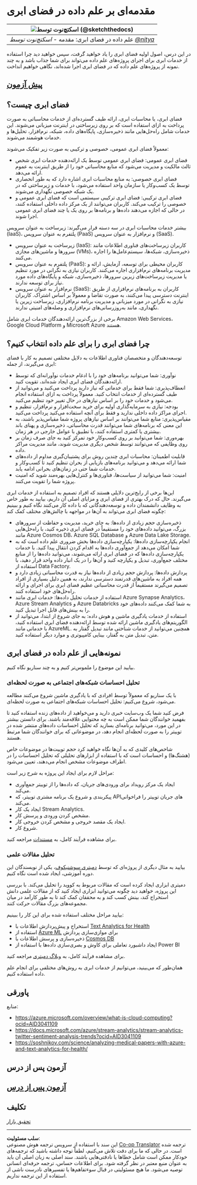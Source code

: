 <!--
CO_OP_TRANSLATOR_METADATA:
{
  "original_hash": "6a0556b17de4c8d1a9470b02247b01d4",
  "translation_date": "2025-09-04T14:19:51+00:00",
  "source_file": "5-Data-Science-In-Cloud/17-Introduction/README.md",
  "language_code": "fa"
}
-->
# مقدمه‌ای بر علم داده در فضای ابری

|![ اسکتچ‌نوت توسط [(@sketchthedocs)](https://sketchthedocs.dev) ](../../sketchnotes/17-DataScience-Cloud.png)|
|:---:|
| علم داده در فضای ابری: مقدمه - _اسکتچ‌نوت توسط [@nitya](https://twitter.com/nitya)_ |


در این درس، اصول اولیه فضای ابری را یاد خواهید گرفت، سپس خواهید دید چرا استفاده از خدمات ابری برای اجرای پروژه‌های علم داده می‌تواند برای شما جذاب باشد و به چند نمونه از پروژه‌های علم داده که در فضای ابری اجرا شده‌اند، نگاهی خواهیم انداخت.

## [پیش‌ آزمون](https://purple-hill-04aebfb03.1.azurestaticapps.net/quiz/32)

## فضای ابری چیست؟

فضای ابری، یا محاسبات ابری، ارائه طیف گسترده‌ای از خدمات محاسباتی به صورت پرداخت به ازای استفاده است که بر روی زیرساختی در اینترنت میزبانی می‌شوند. این خدمات شامل راه‌حل‌هایی مانند ذخیره‌سازی، پایگاه‌های داده، شبکه، نرم‌افزار، تحلیل‌ها و خدمات هوشمند می‌شوند.

معمولاً فضای ابری عمومی، خصوصی و ترکیبی به صورت زیر تفکیک می‌شوند:

* فضای ابری عمومی: فضای ابری عمومی توسط یک ارائه‌دهنده خدمات ابری شخص ثالث مالکیت و مدیریت می‌شود که منابع محاسباتی خود را از طریق اینترنت به عموم ارائه می‌دهد.
* فضای ابری خصوصی: به منابع محاسبات ابری اشاره دارد که به طور انحصاری توسط یک کسب‌وکار یا سازمان واحد استفاده می‌شود، با خدمات و زیرساختی که در یک شبکه خصوصی نگهداری می‌شوند.
* فضای ابری ترکیبی: فضای ابری ترکیبی سیستمی است که فضای ابری عمومی و خصوصی را ترکیب می‌کند. کاربران می‌توانند از یک مرکز داده داخلی استفاده کنند، در حالی که اجازه می‌دهند داده‌ها و برنامه‌ها بر روی یک یا چند فضای ابری عمومی اجرا شوند.

بیشتر خدمات محاسبات ابری در سه دسته قرار می‌گیرند: زیرساخت به عنوان سرویس (IaaS)، پلتفرم به عنوان سرویس (PaaS) و نرم‌افزار به عنوان سرویس (SaaS).

* زیرساخت به عنوان سرویس (IaaS): کاربران زیرساخت‌های فناوری اطلاعات مانند سرورها و ماشین‌های مجازی (VMs)، ذخیره‌سازی، شبکه‌ها، سیستم‌عامل‌ها را اجاره می‌کنند.
* پلتفرم به عنوان سرویس (PaaS): کاربران محیطی برای توسعه، آزمایش، ارائه و مدیریت برنامه‌های نرم‌افزاری اجاره می‌کنند. کاربران نیازی به نگرانی در مورد تنظیم یا مدیریت زیرساخت‌های زیرین سرورها، ذخیره‌سازی، شبکه و پایگاه‌های داده مورد نیاز برای توسعه ندارند.
* نرم‌افزار به عنوان سرویس (SaaS): کاربران به برنامه‌های نرم‌افزاری از طریق اینترنت دسترسی پیدا می‌کنند، به صورت تقاضا و معمولاً بر اساس اشتراک. کاربران نیازی به نگرانی در مورد میزبانی و مدیریت برنامه نرم‌افزاری، زیرساخت زیرین یا نگهداری، مانند به‌روزرسانی‌های نرم‌افزاری و وصله‌های امنیتی ندارند.

برخی از بزرگ‌ترین ارائه‌دهندگان خدمات ابری شامل Amazon Web Services، Google Cloud Platform و Microsoft Azure هستند.

## چرا فضای ابری را برای علم داده انتخاب کنیم؟

توسعه‌دهندگان و متخصصان فناوری اطلاعات به دلایل مختلفی تصمیم به کار با فضای ابری می‌گیرند، از جمله:

* نوآوری: شما می‌توانید برنامه‌های خود را با ادغام خدمات نوآورانه‌ای که توسط ارائه‌دهندگان فضای ابری ایجاد شده‌اند، تقویت کنید.
* انعطاف‌پذیری: شما فقط برای خدماتی که نیاز دارید پرداخت می‌کنید و می‌توانید از طیف گسترده‌ای از خدمات انتخاب کنید. معمولاً پرداخت به ازای استفاده انجام می‌شود و خدمات خود را بر اساس نیازهای در حال تغییر خود تنظیم می‌کنید.
* بودجه: نیازی به سرمایه‌گذاری اولیه برای خرید سخت‌افزار و نرم‌افزار، تنظیم و اجرای مراکز داده داخلی ندارید و فقط برای آنچه استفاده می‌کنید پرداخت می‌کنید.
* مقیاس‌پذیری: منابع شما می‌توانند بر اساس نیازهای پروژه شما مقیاس‌پذیر باشند، به این معنی که برنامه‌های شما می‌توانند قدرت محاسباتی، ذخیره‌سازی و پهنای باند بیشتری یا کمتری استفاده کنند، با تطبیق با عوامل خارجی در هر زمان.
* بهره‌وری: شما می‌توانید بر روی کسب‌وکار خود تمرکز کنید به جای صرف زمان بر روی وظایفی که می‌توانند توسط شخص دیگری مدیریت شوند، مانند مدیریت مراکز داده.
* قابلیت اطمینان: محاسبات ابری چندین روش برای پشتیبان‌گیری مداوم از داده‌های شما ارائه می‌دهد و می‌توانید برنامه‌های بازیابی از بحران تنظیم کنید تا کسب‌وکار و خدمات شما حتی در زمان‌های بحرانی ادامه یابد.
* امنیت: شما می‌توانید از سیاست‌ها، فناوری‌ها و کنترل‌هایی بهره‌مند شوید که امنیت پروژه شما را تقویت می‌کنند.

این‌ها برخی از رایج‌ترین دلایلی هستند که افراد تصمیم به استفاده از خدمات ابری می‌گیرند. حال که درک بهتری از فضای ابری و مزایای اصلی آن داریم، بیایید به طور خاص به وظایف دانشمندان داده و توسعه‌دهندگانی که با داده کار می‌کنند نگاه کنیم و ببینیم چگونه فضای ابری می‌تواند به آن‌ها در مواجهه با چالش‌های مختلف کمک کند:

* ذخیره‌سازی حجم زیادی از داده‌ها: به جای خرید، مدیریت و حفاظت از سرورهای بزرگ، می‌توانید داده‌های خود را مستقیماً در فضای ابری ذخیره کنید، با راه‌حل‌هایی مانند Azure Cosmos DB، Azure SQL Database و Azure Data Lake Storage.
* انجام یکپارچه‌سازی داده‌ها: یکپارچه‌سازی داده‌ها بخش ضروری علم داده است که به شما امکان می‌دهد از جمع‌آوری داده‌ها به اقدام کردن انتقال پیدا کنید. با خدمات یکپارچه‌سازی داده‌ها که در فضای ابری ارائه می‌شوند، می‌توانید داده‌ها را از منابع مختلف جمع‌آوری، تبدیل و یکپارچه کنید و آن‌ها را در یک انبار داده واحد قرار دهید، با استفاده از Data Factory.
* پردازش داده‌ها: پردازش حجم زیادی از داده‌ها نیاز به قدرت محاسباتی زیادی دارد و همه افراد به ماشین‌های قدرتمند دسترسی ندارند، به همین دلیل بسیاری از افراد تصمیم می‌گیرند مستقیماً از قدرت محاسباتی عظیم فضای ابری برای اجرای و ارائه راه‌حل‌های خود استفاده کنند.
* استفاده از خدمات تحلیل داده‌ها: خدمات ابری مانند Azure Synapse Analytics، Azure Stream Analytics و Azure Databricks به شما کمک می‌کنند داده‌های خود را به بینش‌های قابل اجرا تبدیل کنید.
* استفاده از خدمات یادگیری ماشین و هوش داده: به جای شروع از ابتدا، می‌توانید از الگوریتم‌های یادگیری ماشین ارائه شده توسط ارائه‌دهنده فضای ابری استفاده کنید، با خدماتی مانند AzureML. همچنین می‌توانید از خدمات شناختی مانند تبدیل گفتار به متن، تبدیل متن به گفتار، بینایی کامپیوتری و موارد دیگر استفاده کنید.

## نمونه‌هایی از علم داده در فضای ابری

بیایید این موضوع را ملموس‌تر کنیم و به چند سناریو نگاه کنیم.

### تحلیل احساسات شبکه‌های اجتماعی به صورت لحظه‌ای
با یک سناریو که معمولاً توسط افرادی که با یادگیری ماشین شروع می‌کنند مطالعه می‌شود، شروع می‌کنیم: تحلیل احساسات شبکه‌های اجتماعی به صورت لحظه‌ای.

فرض کنید شما یک وب‌سایت خبری دارید و می‌خواهید از داده‌های زنده استفاده کنید تا بفهمید خوانندگان شما ممکن است به چه محتوایی علاقه‌مند باشند. برای دانستن بیشتر در این مورد، می‌توانید برنامه‌ای بسازید که تحلیل احساسات داده‌های منتشر شده در توییتر را به صورت لحظه‌ای انجام دهد، در موضوعاتی که برای خوانندگان شما مرتبط هستند.

شاخص‌های کلیدی که به آن‌ها نگاه خواهید کرد حجم توییت‌ها در موضوعات خاص (هشتگ‌ها) و احساسات است که با استفاده از ابزارهای تحلیلی که تحلیل احساسات را در اطراف موضوعات مشخص انجام می‌دهند، تعیین می‌شود.

مراحل لازم برای ایجاد این پروژه به شرح زیر است:

* ایجاد یک مرکز رویداد برای ورودی‌های جریان، که داده‌ها را از توییتر جمع‌آوری می‌کند.
* پیکربندی و شروع یک برنامه مشتری توییتر، که APIهای جریان توییتر را فراخوانی می‌کند.
* ایجاد یک کار Stream Analytics.
* مشخص کردن ورودی و پرسش کار.
* ایجاد یک مقصد خروجی و مشخص کردن خروجی کار.
* شروع کار.

برای مشاهده فرآیند کامل، به [مستندات](https://docs.microsoft.com/azure/stream-analytics/stream-analytics-twitter-sentiment-analysis-trends?WT.mc_id=academic-77958-bethanycheum&ocid=AID30411099) مراجعه کنید.

### تحلیل مقالات علمی
بیایید به مثال دیگری از پروژه‌ای که توسط [دمیتری سوشنیکوف](http://soshnikov.com)، یکی از نویسندگان این دوره آموزشی، ایجاد شده است نگاه کنیم.

دمیتری ابزاری ایجاد کرده است که مقالات مربوط به کووید را تحلیل می‌کند. با بررسی این پروژه، خواهید دید چگونه می‌توانید ابزاری ایجاد کنید که از مقالات علمی دانش استخراج کند، بینش کسب کند و به محققان کمک کند تا به طور کارآمد در میان مجموعه‌های بزرگ مقالات حرکت کنند.

بیایید مراحل مختلف استفاده شده برای این کار را ببینیم:

* استخراج و پیش‌پردازش اطلاعات با [Text Analytics for Health](https://docs.microsoft.com/azure/cognitive-services/text-analytics/how-tos/text-analytics-for-health?WT.mc_id=academic-77958-bethanycheum&ocid=AID3041109)
* استفاده از [Azure ML](https://azure.microsoft.com/services/machine-learning?WT.mc_id=academic-77958-bethanycheum&ocid=AID3041109) برای موازی‌سازی پردازش
* ذخیره‌سازی و پرسش اطلاعات با [Cosmos DB](https://azure.microsoft.com/services/cosmos-db?WT.mc_id=academic-77958-bethanycheum&ocid=AID3041109)
* ایجاد داشبورد تعاملی برای کاوش و بصری‌سازی داده‌ها با استفاده از Power BI

برای مشاهده فرآیند کامل، به [وبلاگ دمیتری](https://soshnikov.com/science/analyzing-medical-papers-with-azure-and-text-analytics-for-health/) مراجعه کنید.

همان‌طور که می‌بینید، می‌توانیم از خدمات ابری به روش‌های مختلفی برای انجام علم داده استفاده کنیم.

## پاورقی

منابع:
* https://azure.microsoft.com/overview/what-is-cloud-computing?ocid=AID3041109  
* https://docs.microsoft.com/azure/stream-analytics/stream-analytics-twitter-sentiment-analysis-trends?ocid=AID3041109  
* https://soshnikov.com/science/analyzing-medical-papers-with-azure-and-text-analytics-for-health/  

## آزمون پس از درس

## [آزمون پس از درس](https://ff-quizzes.netlify.app/en/ds/)

## تکلیف

[تحقیق بازار](assignment.md)

---

**سلب مسئولیت**:  
این سند با استفاده از سرویس ترجمه هوش مصنوعی [Co-op Translator](https://github.com/Azure/co-op-translator) ترجمه شده است. در حالی که ما برای دقت تلاش می‌کنیم، لطفاً توجه داشته باشید که ترجمه‌های خودکار ممکن است شامل خطاها یا نادقتی‌هایی باشند. سند اصلی به زبان اصلی آن باید به عنوان منبع معتبر در نظر گرفته شود. برای اطلاعات حساس، ترجمه حرفه‌ای انسانی توصیه می‌شود. ما هیچ مسئولیتی در قبال سوءتفاهم‌ها یا تفسیرهای نادرست ناشی از استفاده از این ترجمه نداریم.
